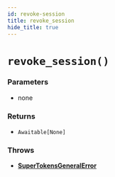```yaml
---
id: revoke-session
title: revoke_session
hide_title: true
---
```


# `revoke_session()`

### Parameters
- none

### Returns
- `Awaitable[None]`

### Throws
- **[SuperTokensGeneralError](../error-handling/general-error)**